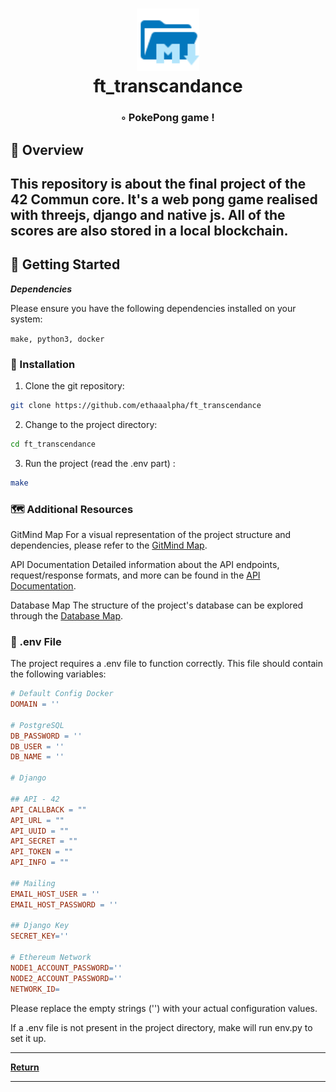 <div align="center">
<h1 align="center">
<img src="https://raw.githubusercontent.com/PKief/vscode-material-icon-theme/ec559a9f6bfd399b82bb44393651661b08aaf7ba/icons/folder-markdown-open.svg" width="100" />
<br>ft_transcandance</h1>
<h3>◦ PokePong game !</h3>
</div>

## 📍 Overview

This repository is about the final project of the 42 Commun core. It's a web pong game realised with threejs, django and native js. All of the scores are also stored in a local blockchain.
---

## 🚀 Getting Started

***Dependencies***

Please ensure you have the following dependencies installed on your system:

`make, python3, docker`

### 🔧 Installation

1. Clone the git repository:
```sh
git clone https://github.com/ethaaalpha/ft_transcendance
```

2. Change to the project directory:
```sh
cd ft_transcendance
```

3. Run the project (read the .env part) :
```sh
make
```

### 🗺️ Additional Resources
GitMind Map
For a visual representation of the project structure and dependencies, please refer to the [GitMind Map](https://chat.mistral.ai/chat/6ed69e7e-f528-4033-ac84-db3a3f74e762#:~:text=and%20pasting%20individually%3A-,GitMind%20Map,-API%20Documentation).

API Documentation
Detailed information about the API endpoints, request/response formats, and more can be found in the [API Documentation](https://chat.mistral.ai/chat/6ed69e7e-f528-4033-ac84-db3a3f74e762#:~:text=GitMind%20Map-,API%20Documentation,-Database%20Map).

Database Map
The structure of the project's database can be explored through the [Database Map](https://chat.mistral.ai/chat/6ed69e7e-f528-4033-ac84-db3a3f74e762#:~:text=API%20Documentation-,Database%20Map,-And%20here%27s%20the).

### 📄 .env File
The project requires a .env file to function correctly. This file should contain the following variables:

```Makefile
# Default Config Docker
DOMAIN = ''

# PostgreSQL
DB_PASSWORD = ''
DB_USER = ''
DB_NAME = ''

# Django

## API - 42
API_CALLBACK = ""
API_URL = ""
API_UUID = ""
API_SECRET = ""
API_TOKEN = ""
API_INFO = ""

## Mailing
EMAIL_HOST_USER = ''
EMAIL_HOST_PASSWORD = ''

## Django Key
SECRET_KEY=''

# Ethereum Network
NODE1_ACCOUNT_PASSWORD=''
NODE2_ACCOUNT_PASSWORD=''
NETWORK_ID=
```
Please replace the empty strings ('') with your actual configuration values.

If a .env file is not present in the project directory, make will run env.py to set it up.

---

[**Return**](#Top)

---

